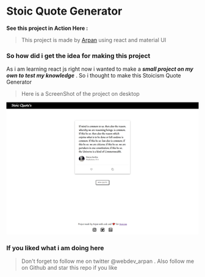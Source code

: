 # Stoic Quote Generator 

 **See this project in Action Here :**  

> This project is made by [Arpan](https://www.instagram.com/theselftaught.dev/) using react and material UI


### So how did i get the idea for making this project

As i am learning react js right now 
i wanted to make a ***small project on my own to test my knowledge*** 
. So i thought to make this Stoicism Quote Generator 

> Here is a ScreenShot of the project on desktop 

![alt text](./src/assets/projectSS/Stoic%20Quote's.png)


### If you liked what i am doing here 
> Don't forget to follow me on twitter @webdev_arpan .
> Also follow me on Github and star this repo if you like
